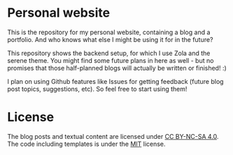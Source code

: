 # Personal website
This is the repository for my personal website, containing a blog and a portfolio. And who knows what else I might be
using it for in the future?

This repository shows the backend setup, for which I use Zola and the serene theme. You might find some future plans
in here as well - but no promises that those half-planned blogs will actually be written or
finished! :)

I plan on using Github features like Issues for getting feedback (future blog post topics, suggestions, etc). So feel
free to start using them!

# License
The blog posts and textual content are licensed under [CC BY-NC-SA 4.0](LICENSE-CC%20BY-NC-SA%204.0). The code 
including templates is under the [MIT](LICENSE-MIT) license.